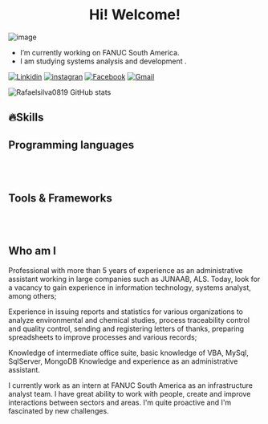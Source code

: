 <h1 align="center"> Hi! Welcome!</h1>

![image](https://github.com/Rafaelsilva0819/Rafaelsilva0819/assets/161631791/6ff76b5b-6a53-4971-ae28-218f8956b01a)

-  I’m currently working on FANUC South America.
-  I am studying systems analysis and development .

[![Linkidin](https://img.shields.io/badge/LinkedIn-0077B5?style=for-the-badge&logo=linkedin&logoColor=white)](https://www.linkedin.com/in/rafael-prado-rodrigues-da-silva-422b8a173/)
[![instagran](https://img.shields.io/badge/Instagram-E4405F?style=for-the-badge&logo=instagram&logoColor=white)](https://www.instagram.com/rafael.prado.7737/)
[![Facebook](https://img.shields.io/badge/Facebook-1877F2?style=for-the-badge&logo=facebook&logoColor=white)](https://www.facebook.com/rafael.prado.7737)
[![Gmail](https://img.shields.io/badge/Gmail-D14836?style=for-the-badge&logo=gmail&logoColor=white)](https://accounts.google.com/v3/signin/identifier?continue=https%3A%2F%2Fmail.google.com%2Fmail%2Fu%2F0%2F&emr=1&followup=https%3A%2F%2Fmail.google.com%2Fmail%2Fu%2F0%2F&ifkv=ATuJsjyNXhsDmT0pVZNHlHLq5lLivzJjW6QDQOE2vLnZFQL3igS8_rO_k6O6qj4y3PJpkpFmIhW5ng&osid=1&passive=1209600&service=mail&flowName=GlifWebSignIn&flowEntry=ServiceLogin&dsh=S2064253652%3A1709166991737170&theme=mn)

![Rafaelsilva0819 GitHub stats](https://github-readme-stats.vercel.app/api?username=Rafaelsilva0819&show_icons=true&theme=dracula)

## 🔥Skills

## Programming languages
<div style="display: inline_block"><br/>
  <img align="center" alt="" src="https://img.shields.io/badge/HTML-239120?style=for-the-badge&logo=html5&logoColor=white" />
  
  <img align="center" alt="" src="https://img.shields.io/badge/MySQL-00000F?style=for-the-badge&logo=mysql&logoColor=white" />
  
</div>

## Tools & Frameworks
<div style="display: inline_block"><br/> 
  <img align="center" alt="" src="https://img.shields.io/badge/Windows-0078D6?style=for-the-badge&logo=windows&logoColor=white" />
  
  <img align="center" alt="" src="https://img.shields.io/badge/Microsoft_Excel-217346?style=for-the-badge&logo=microsoft-excel&logoColor=white" />
  
  <img align="center" alt="" src="https://img.shields.io/badge/Microsoft_Word-2B579A?style=for-the-badge&logo=microsoft-word&logoColor=white" />
</div>

## Who am I
Professional with more than 5 years of experience as an administrative assistant working in large companies such as JUNAAB, ALS. Today, look for a vacancy to gain experience in information technology, systems analyst, among others;

Experience in issuing reports and statistics for various organizations to analyze environmental and chemical studies, process traceability control and quality control, sending and registering letters of thanks, preparing spreadsheets to improve processes and various records;

Knowledge of intermediate office suite, basic knowledge of VBA, MySql, SqlServer, MongoDB
Knowledge and experience as an administrative assistant.

I currently work as an intern at FANUC South America as an infrastructure analyst team. I have great ability to work with people, create and improve interactions between sectors and areas. I'm quite proactive and I'm fascinated by new challenges.
